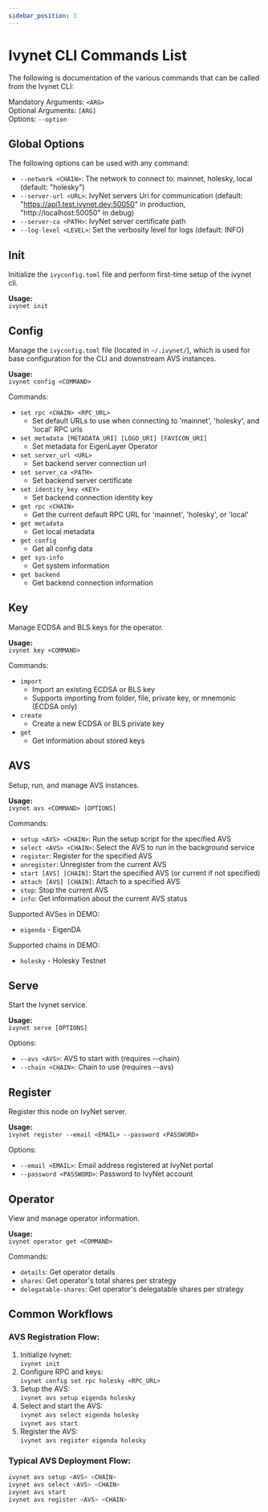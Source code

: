 ```yaml
---
sidebar_position: 3
---
```


# Ivynet CLI Commands List

The following is documentation of the various commands that can be called from the Ivynet CLI:

Mandatory Arguments: `<ARG>`  
Optional Arguments: `[ARG]`  
Options: `--option`  

## Global Options

The following options can be used with any command:

- `--network <CHAIN>`: The network to connect to: mainnet, holesky, local (default: "holesky")
- `--server-url <URL>`: IvyNet servers Uri for communication (default: "https://api1.test.ivynet.dev:50050" in production, "http://localhost:50050" in debug)
- `--server-ca <PATH>`: IvyNet server certificate path
- `--log-level <LEVEL>`: Set the verbosity level for logs (default: INFO)

## Init

Initialize the `ivyconfig.toml` file and perform first-time setup of the ivynet cli.

**Usage:**  
`ivynet init`

## Config

Manage the `ivyconfig.toml` file (located in `~/.ivynet/`), which is used for base configuration for the CLI and downstream AVS instances.

**Usage:**  
`ivynet config <COMMAND>`

Commands:

- `set rpc <CHAIN> <RPC_URL>`
  - Set default URLs to use when connecting to 'mainnet', 'holesky', and 'local' RPC urls
- `set metadata [METADATA_URI] [LOGO_URI] [FAVICON_URI]`
  - Set metadata for EigenLayer Operator
- `set server_url <URL>`
  - Set backend server connection url
- `set server_ca <PATH>`
  - Set backend server certificate
- `set identity_key <KEY>`
  - Set backend connection identity key
- `get rpc <CHAIN>`
  - Get the current default RPC URL for 'mainnet', 'holesky', or 'local'
- `get metadata`
  - Get local metadata
- `get config`
  - Get all config data
- `get sys-info`
  - Get system information
- `get backend`
  - Get backend connection information

## Key

Manage ECDSA and BLS keys for the operator.

**Usage:**  
`ivynet key <COMMAND>`

Commands:

- `import`
  - Import an existing ECDSA or BLS key
  - Supports importing from folder, file, private key, or mnemonic (ECDSA only)
- `create`
  - Create a new ECDSA or BLS private key
- `get`
  - Get information about stored keys

## AVS

Setup, run, and manage AVS instances.

**Usage:**  
`ivynet avs <COMMAND> [OPTIONS]`

Commands:

- `setup <AVS> <CHAIN>`: Run the setup script for the specified AVS
- `select <AVS> <CHAIN>`: Select the AVS to run in the background service
- `register`: Register for the specified AVS
- `unregister`: Unregister from the current AVS
- `start [AVS] [CHAIN]`: Start the specified AVS (or current if not specified)
- `attach [AVS] [CHAIN]`: Attach to a specified AVS
- `stop`: Stop the current AVS
- `info`: Get information about the current AVS status

Supported AVSes in DEMO:

- `eigenda` - EigenDA

Supported chains in DEMO:

<!-- - `mainnet` - Ethereum Mainnet -->
- `holesky` - Holesky Testnet

## Serve

Start the Ivynet service.

**Usage:**  
`ivynet serve [OPTIONS]`

Options:

- `--avs <AVS>`: AVS to start with (requires --chain)
- `--chain <CHAIN>`: Chain to use (requires --avs)

## Register

Register this node on IvyNet server.

**Usage:**  
`ivynet register --email <EMAIL> --password <PASSWORD>`

Options:

- `--email <EMAIL>`: Email address registered at IvyNet portal
- `--password <PASSWORD>`: Password to IvyNet account

## Operator

View and manage operator information.

**Usage:**  
`ivynet operator get <COMMAND>`

Commands:

- `details`: Get operator details
- `shares`: Get operator's total shares per strategy
- `delegatable-shares`: Get operator's delegatable shares per strategy

## Common Workflows

### AVS Registration Flow:

1. Initialize Ivynet:  
   `ivynet init`
2. Configure RPC and keys:  
   `ivynet config set rpc holesky <RPC_URL>`
3. Setup the AVS:  
   `ivynet avs setup eigenda holesky`
4. Select and start the AVS:  
   `ivynet avs select eigenda holesky`  
   `ivynet avs start`
5. Register the AVS:  
   `ivynet avs register eigenda holesky`

### Typical AVS Deployment Flow:

```bash
ivynet avs setup <AVS> <CHAIN>
ivynet avs select <AVS> <CHAIN>
ivynet avs start
ivynet avs register <AVS> <CHAIN>
```
